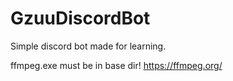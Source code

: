 # GzuuDiscordBot
Simple discord bot made for learning.

ffmpeg.exe must be in base dir! https://ffmpeg.org/
